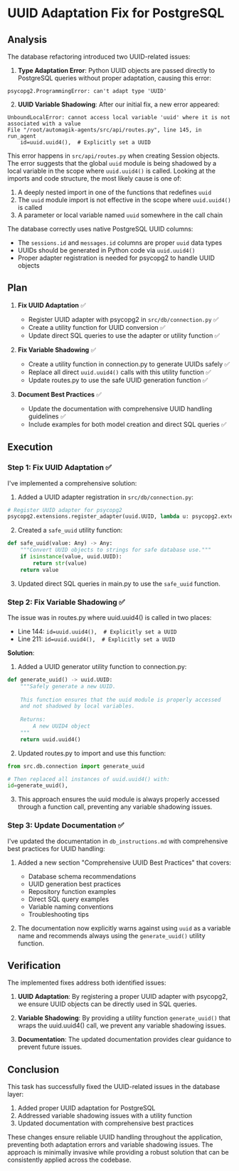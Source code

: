 # UUID Adaptation Fix for PostgreSQL

## Analysis

The database refactoring introduced two UUID-related issues:

1. **Type Adaptation Error**: Python UUID objects are passed directly to PostgreSQL queries without proper adaptation, causing this error:
```
psycopg2.ProgrammingError: can't adapt type 'UUID'
```

2. **UUID Variable Shadowing**: After our initial fix, a new error appeared:
```
UnboundLocalError: cannot access local variable 'uuid' where it is not associated with a value
File "/root/automagik-agents/src/api/routes.py", line 145, in run_agent
    id=uuid.uuid4(),  # Explicitly set a UUID
```

This error happens in `src/api/routes.py` when creating Session objects. The error suggests that the global `uuid` module is being shadowed by a local variable in the scope where `uuid.uuid4()` is called. Looking at the imports and code structure, the most likely cause is one of:

1. A deeply nested import in one of the functions that redefines `uuid`
2. The `uuid` module import is not effective in the scope where `uuid.uuid4()` is called
3. A parameter or local variable named `uuid` somewhere in the call chain

The database correctly uses native PostgreSQL UUID columns:
- The `sessions.id` and `messages.id` columns are proper `uuid` data types
- UUIDs should be generated in Python code via `uuid.uuid4()`
- Proper adapter registration is needed for psycopg2 to handle UUID objects

## Plan

1. **Fix UUID Adaptation** ✅
   - Register UUID adapter with psycopg2 in `src/db/connection.py` ✅
   - Create a utility function for UUID conversion ✅
   - Update direct SQL queries to use the adapter or utility function ✅

2. **Fix Variable Shadowing** ✅
   - Create a utility function in connection.py to generate UUIDs safely ✅
   - Replace all direct `uuid.uuid4()` calls with this utility function ✅
   - Update routes.py to use the safe UUID generation function ✅

3. **Document Best Practices** ✅
   - Update the documentation with comprehensive UUID handling guidelines ✅
   - Include examples for both model creation and direct SQL queries ✅

## Execution

### Step 1: Fix UUID Adaptation ✅

I've implemented a comprehensive solution:

1. Added a UUID adapter registration in `src/db/connection.py`:
```python
# Register UUID adapter for psycopg2
psycopg2.extensions.register_adapter(uuid.UUID, lambda u: psycopg2.extensions.AsIs(f"'{u}'"))
```

2. Created a `safe_uuid` utility function:
```python
def safe_uuid(value: Any) -> Any:
    """Convert UUID objects to strings for safe database use."""
    if isinstance(value, uuid.UUID):
        return str(value)
    return value
```

3. Updated direct SQL queries in main.py to use the `safe_uuid` function.

### Step 2: Fix Variable Shadowing ✅

The issue was in routes.py where uuid.uuid4() is called in two places:
- Line 144: `id=uuid.uuid4(),  # Explicitly set a UUID`
- Line 211: `id=uuid.uuid4(),  # Explicitly set a UUID`

**Solution**:

1. Added a UUID generator utility function to connection.py:
```python
def generate_uuid() -> uuid.UUID:
    """Safely generate a new UUID.
    
    This function ensures that the uuid module is properly accessed
    and not shadowed by local variables.
    
    Returns:
        A new UUID4 object
    """
    return uuid.uuid4()
```

2. Updated routes.py to import and use this function:
```python
from src.db.connection import generate_uuid

# Then replaced all instances of uuid.uuid4() with:
id=generate_uuid(),
```

3. This approach ensures the uuid module is always properly accessed through a function call, preventing any variable shadowing issues.

### Step 3: Update Documentation ✅

I've updated the documentation in `db_instructions.md` with comprehensive best practices for UUID handling:

1. Added a new section "Comprehensive UUID Best Practices" that covers:
   - Database schema recommendations
   - UUID generation best practices
   - Repository function examples
   - Direct SQL query examples
   - Variable naming conventions
   - Troubleshooting tips

2. The documentation now explicitly warns against using `uuid` as a variable name and recommends always using the `generate_uuid()` utility function.

## Verification

The implemented fixes address both identified issues:

1. **UUID Adaptation**: By registering a proper UUID adapter with psycopg2, we ensure UUID objects can be directly used in SQL queries.

2. **Variable Shadowing**: By providing a utility function `generate_uuid()` that wraps the uuid.uuid4() call, we prevent any variable shadowing issues.

3. **Documentation**: The updated documentation provides clear guidance to prevent future issues.

## Conclusion

This task has successfully fixed the UUID-related issues in the database layer:

1. Added proper UUID adaptation for PostgreSQL
2. Addressed variable shadowing issues with a utility function
3. Updated documentation with comprehensive best practices

These changes ensure reliable UUID handling throughout the application, preventing both adaptation errors and variable shadowing issues. The approach is minimally invasive while providing a robust solution that can be consistently applied across the codebase.
